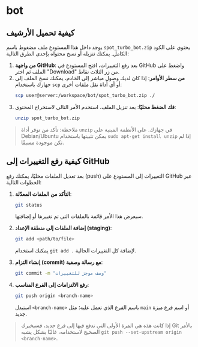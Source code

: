 # bot

## كيفية تحميل الأرشيف

يوجد داخل هذا المستودع ملف مضغوط باسم `spot_turbo_bot.zip` يحتوي على الكود الكامل.
يمكنك تنزيله أو نسخ محتواه بإحدى الطرق التالية:

1. **من واجهة GitHub**: بعد رفع التغييرات، افتح المستودع في GitHub واضغط على الملف
   ثم اختر "Download" من زر الثلاث نقاط.
2. **من سطر الأوامر**: إذا كان لديك وصول مباشر إلى الخادم، يمكنك نسخ الملف إلى جهازك
   باستخدام `scp` أو أي أداة نقل ملفات أخرى:
   ```bash
   scp user@server:/workspace/bot/spot_turbo_bot.zip ./
   ```
3. **فك الضغط محليًا**: بعد تنزيل الملف، استخدم الأمر التالي لاستخراج المحتوى:
   ```bash
   unzip spot_turbo_bot.zip
   ```

> ملاحظة: تأكد من توفر أداة `unzip` في جهازك. على الأنظمة المبنية على Debian/Ubuntu
> يمكن تثبيتها باستخدام `sudo apt-get install unzip` إذا لم تكن موجودة مسبقًا.

## كيفية رفع التغييرات إلى GitHub

بعد تعديل الملفات محليًا، يمكنك رفع (push) التغييرات إلى المستودع على GitHub عبر الخطوات التالية:

1. **التأكد من الملفات المعدّلة**:
   ```bash
   git status
   ```
   سيعرض هذا الأمر قائمة بالملفات التي تم تغييرها أو إضافتها.

2. **إضافة الملفات إلى منطقة الإعداد (staging)**:
   ```bash
   git add <path/to/file>
   ```
   يمكنك استخدام `git add .` لإضافة كل التغييرات الحالية.

3. **إنشاء التزام (commit) مع رسالة وصفية**:
   ```bash
   git commit -m "وصف موجز للتغييرات"
   ```

4. **رفع الالتزامات إلى الفرع المناسب**:
   ```bash
   git push origin <branch-name>
   ```
   استبدل `<branch-name>` باسم الفرع الذي تعمل عليه؛ مثل `main` أو اسم فرع ميزة جديد.

> إذا كانت هذه هي المرة الأولى التي تدفع فيها إلى فرع جديد، فسيخبرك Git بالأمر الصحيح
> لاستخدامه، غالبًا بشكل يشبه `git push --set-upstream origin <branch-name>`.

